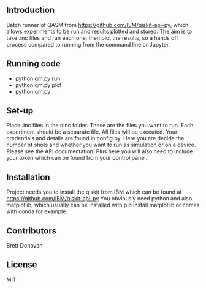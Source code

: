## Introduction

Batch runner of QASM from https://github.com/IBM/qiskit-api-py, which allows experiments to be run and results plotted and stored. The aim is to take .inc files and run each one, then plot the results, so a hands off process compared to running from the command line or Jupyter. 

## Running code

* python qm.py run
* python qm.py plot
* python qm.py 
 
## Set-up

Place .inc files in the qinc folder. These are the files you want to run. Each experiment should be a separate file. All files will be executed. Your credentials and details are found in config.py. Here you are decide the number of shots and whether you want to run as simulation or on a device. Please see the API documentation. Plus here you will also need to include your token which can be found from your control panel. 

## Installation

Project needs you to install the qiskit from IBM which can be found at https://github.com/IBM/qiskit-api-py
You obviously need python and also matplotlib, which usually can be installed with pip install matplotlib or comes with conda for example.


## Contributors

Brett Donovan

## License

MIT
